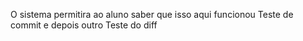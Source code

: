 O sistema permitira ao aluno saber que isso aqui funcionou
Teste de commit e depois outro
Teste do diff